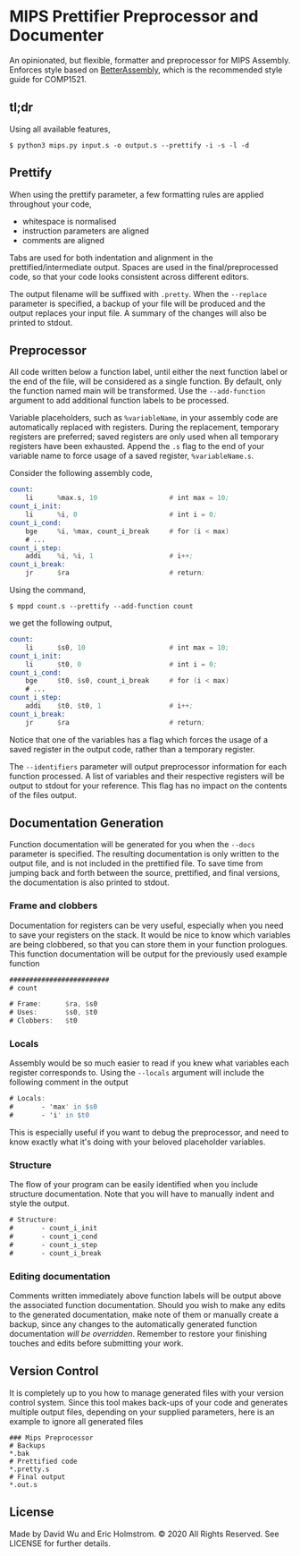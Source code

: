 # MIPS Prettifier Preprocessor and Documenter

An opinionated, but flexible, formatter and preprocessor for MIPS Assembly.
Enforces style based on [BetterAssembly](https://wiki.jashankj.space/Scribblings/BetterAssembly/),
which is the recommended style guide for COMP1521.

## tl;dr
Using all available features,
```shell
$ python3 mips.py input.s -o output.s --prettify -i -s -l -d
```

## Prettify
When using the prettify parameter,
a few formatting rules are applied throughout your code,
 - whitespace is normalised
 - instruction parameters are aligned
 - comments are aligned

Tabs are used for both indentation and alignment in the prettified/intermediate output.
Spaces are used in the final/preprocessed code, so that your code looks consistent across different editors.

The output filename will be suffixed with `.pretty`.
When the `--replace` parameter is specified,
a backup of your file will be produced and the output replaces your input file.
A summary of the changes will also be printed to stdout.

## Preprocessor
All code written below a function label, until either the next function label or the end of the file,
will be considered as a single function.
By default, only the function named main will be transformed.
Use the `--add-function` argument to add additional function labels to be processed.


Variable placeholders, such as `%variableName`, in your assembly code are automatically replaced with registers.
During the replacement, temporary registers are preferred;
saved registers are only used when all temporary registers have been exhausted.
Append the `.s` flag to the end of your variable name to force usage of a saved register, `%variableName.s`.

Consider the following assembly code,
```asm
count:
    li      %max.s, 10                  # int max = 10;
count_i_init:
    li      %i, 0                       # int i = 0;
count_i_cond:
    bge     %i, %max, count_i_break     # for (i < max)
    # ...
count_i_step:
    addi    %i, %i, 1                   # i++;
count_i_break:
    jr      $ra                         # return;
```

Using the command,
```shell
$ mppd count.s --prettify --add-function count
```

we get the following output,
```asm
count:
    li      $s0, 10                     # int max = 10;
count_i_init:
    li      $t0, 0                      # int i = 0;
count_i_cond:
    bge     $t0, $s0, count_i_break     # for (i < max)
    # ...
count_i_step:
    addi    $t0, $t0, 1                 # i++;
count_i_break:
    jr      $ra                         # return;
```

Notice that one of the variables has a flag which forces the usage of a saved register in the output code,
rather than a temporary register.

The `--identifiers` parameter will output preprocessor information for each function processed.
A list of variables and their respective registers will be output to stdout for your reference.
This flag has no impact on the contents of the files output.


## Documentation Generation
Function documentation will be generated for you when the `--docs` parameter is specified.
The resulting documentation is only written to the output file, and is not included in the prettified file.
To save time from jumping back and forth between the source, prettified, and final versions,
the documentation is also printed to stdout.

### Frame and clobbers
Documentation for registers can be very useful, especially when
you need to save your registers on the stack.
It would be nice to know which variables are being clobbered,
so that you can store them in your function prologues.
This function documentation will be output for the previously used example function
```asm
#########################
# count

# Frame:      $ra, $s0
# Uses:       $s0, $t0
# Clobbers:   $t0
```

### Locals
Assembly would be so much easier to read if you knew what variables each register corresponds to.
Using the `--locals` argument will include the following comment in the output
```asm
# Locals:
#       - 'max' in $s0
#       - 'i' in $t0
```
This is especially useful if you want to debug the preprocessor,
and need to know exactly what it's doing with your beloved placeholder variables. 

### Structure
The flow of your program can be easily identified when you include structure documentation.
Note that you will have to manually indent and style the output.
```asm
# Structure:
#       - count_i_init
#       - count_i_cond
#       - count_i_step
#       - count_i_break
```

### Editing documentation
Comments written immediately above function labels will be output above the associated function documentation.
Should you wish to make any edits to the generated documentation,
make note of them or manually create a backup,
since any changes to the automatically generated function documentation *will be overridden*.
Remember to restore your finishing touches and edits before submitting your work.

## Version Control
It is completely up to you how to manage generated files with your version control system.
Since this tool makes back-ups of your code and generates multiple output files,
depending on your supplied parameters, here is an example to ignore all generated files
```gitignore
### Mips Preprocessor
# Backups
*.bak
# Prettified code
*.pretty.s
# Final output
*.out.s
```


## License
Made by David Wu and Eric Holmstrom.
&copy; 2020 All Rights Reserved.
See LICENSE for further details. 
